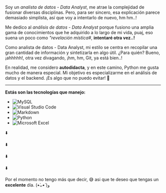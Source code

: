 Soy un _analista de datos - Data Analyst_, me atrae la complejidad de fusionar diversas disciplinas. Pero, para ser sincero, esa explicación parece demasiado simplista, así que voy a intentarlo de nuevo, hm hm..!

Me dedico al _análisis de datos - Data Analyst_ porque fusiono una amplia gama de conocimientos que he adquirido a lo largo de mi vida, puaj, eso suena un poco como _"revelación mística#_, **intentaré otra vez..!**

Como analista de datos - Data Analyst, mi estilo se centra en recopilar una gran cantidad de información y sintetizarla en algo útil. ¿Para quién? Bueno, ¡ahhhhh!, otra vez divagando, ¡hm, hm, Git, ya está bien..!

En realidad, me considero **autodidacta**, y en este camino, Python me gusta mucho de manera especial. Mi objetivo es especializarme en el análisis de datos y el backend. ¡Es algo que no puedo evitar! 🤭

___

__Estás son las tecnologías que manejo:__

* ![MySQL](https://img.shields.io/badge/mysql-4479A1.svg?style=for-the-badge&logo=mysql&logoColor=white)
* ![Visual Studio Code](https://img.shields.io/badge/Visual%20Studio%20Code-0078d7.svg?style=for-the-badge&logo=visual-studio-code&logoColor=white)
* ![Markdown](https://img.shields.io/badge/markdown-%23000000.svg?style=for-the-badge&logo=markdown&logoColor=white)
* ![Python](https://img.shields.io/badge/python-3670A0?style=for-the-badge&logo=python&logoColor=ffdd54)
* ![Microsoft Excel](https://img.shields.io/badge/Microsoft_Excel-217346?style=for-the-badge&logo=microsoft-excel&logoColor=white)

⬇️

⬇️

⬇️

⬇️

Por el momento no tengo más que decir, 😅 asi que te deseo que tengas un **excelente** día. (•̀ᴗ•́ )و


<!--
**Julifersan/Julifersan** is a ✨ _special_ ✨ repository because its `README.md` (this file) appears on your GitHub profile.

Here are some ideas to get you started:

- 🔭 I’m currently working on ...
- 🌱 I’m currently learning ...
- 👯 I’m looking to collaborate on ...
- 🤔 I’m looking for help with ...
- 💬 Ask me about ...
- 📫 How to reach me: ...
- 😄 Pronouns: ...
- ⚡ Fun fact: ...
-->
